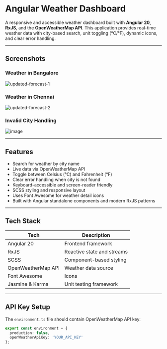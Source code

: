 # Angular Weather Dashboard

A responsive and accessible weather dashboard built with **Angular 20**, **RxJS**, and the **OpenWeatherMap API**. This application provides real-time weather data with city-based search, unit toggling (°C/°F), dynamic icons, and clear error handling.


---

## Screenshots

### Weather in Bangalore
![updated-forecast-1](https://github.com/user-attachments/assets/b36ffb25-752a-47dd-b2f5-b309ae76f216)


### Weather in Chennai
![updated-forecast-2](https://github.com/user-attachments/assets/f750dd7b-55c6-42b6-9317-6a6c6ed1e3cc)


### Invalid City Handling
![image](https://github.com/user-attachments/assets/e4da41ee-f07a-4176-b416-1679ff5bb07d)



---

## Features

- Search for weather by city name
- Live data via OpenWeatherMap API
- Toggle between Celsius (°C) and Fahrenheit (°F)
- Clear error handling when city is not found
- Keyboard-accessible and screen-reader friendly
- SCSS styling and responsive layout
- Uses Font Awesome for weather detail icons
- Built with Angular standalone components and modern RxJS patterns

---

## Tech Stack

| Tech        | Description                    |
|-------------|--------------------------------|
| Angular 20  | Frontend framework             |
| RxJS        | Reactive state and streams     |
| SCSS        | Component-based styling        |
| OpenWeatherMap API | Weather data source     |
| Font Awesome| Icons                          |
| Jasmine & Karma | Unit testing framework     |

---

## API Key Setup

The `environment.ts` file should contain OpenWeatherMap API key:

```ts
export const environment = {
  production: false,
  openWeatherApiKey: 'YOUR_API_KEY'
};
